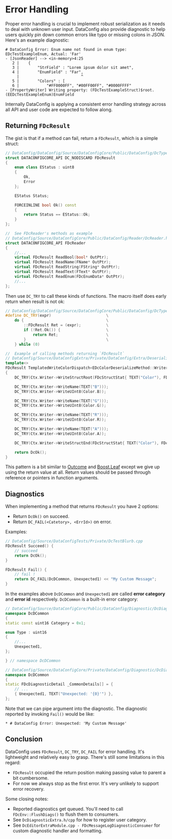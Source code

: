 # Error Handling

Proper error handling is crucial to implement robust serialization as it needs to deal with unknown user input. DataConfig also provide diagnostic to help users quickly pin down common errors like typo or missing colons in JSON. Here's an example diagnostic:

```
# DataConfig Error: Enum name not found in enum type: EDcTestExampleEnum, Actual: 'Far'
- [JsonReader] --> <in-memory>4:25
   2 |    {
   3 |        "StrField" : "Lorem ipsum dolor sit amet",
   4 |        "EnumField" : "Far",
     |                           ^
   5 |        "Colors" : [
   6 |            "#FF0000FF", "#00FF00FF", "#0000FFFF"
- [PropertyWriter] Writing property: (FDcTestExampleStruct)$root.(EEDcTestExampleEnum)EnumField
```

Internally DataConfig is applying a consistent error handling strategy across all API and user code are expected to follow along.

## Returning `FDcResult`

The gist is that if a method can fail, return a `FDcResult`, which is a simple struct:

```c++
// DataConfig/DataConfig/Source/DataConfigCore/Public/DataConfig/DcTypes.h
struct DATACONFIGCORE_API DC_NODISCARD FDcResult
{
    enum class EStatus : uint8
    {
        Ok,
        Error
    };

    EStatus Status;

    FORCEINLINE bool Ok() const
    {
        return Status == EStatus::Ok;
    }
};

//  See FDcReader's methods as example
// DataConfig/Source/DataConfigCore/Public/DataConfig/Reader/DcReader.h
struct DATACONFIGCORE_API FDcReader
{
    //...
    virtual FDcResult ReadBool(bool* OutPtr);
    virtual FDcResult ReadName(FName* OutPtr);
    virtual FDcResult ReadString(FString* OutPtr);
    virtual FDcResult ReadText(FText* OutPtr);
    virtual FDcResult ReadEnum(FDcEnumData* OutPtr);
    //...
};
```

Then use `DC_TRY` to call these kinds of functions. The macro itself does early return when result is not ok:

```c++
// DataConfig/DataConfig/Source/DataConfigCore/Public/DataConfig/DcTypes.h
#define DC_TRY(expr)                        \
    do {                                    \
        ::FDcResult Ret = (expr);           \
        if (!Ret.Ok()) {                    \
            return Ret;                     \
        }                                   \
    } while (0)

//  Example of calling methods returning `FDcResult`
// DataConfig/Source/DataConfigExtra/Private/DataConfig/Extra/Deserialize/DcDeserializeColor.cpp
template<>
FDcResult TemplatedWriteColorDispatch<EDcColorDeserializeMethod::WriterAPI>(const FColor& Color, FDcDeserializeContext& Ctx)
{
    DC_TRY(Ctx.Writer->WriteStructRoot(FDcStructStat{ TEXT("Color"), FDcStructStat::WriteCheckName }));

    DC_TRY(Ctx.Writer->WriteName(TEXT("B")));
    DC_TRY(Ctx.Writer->WriteUInt8(Color.B));

    DC_TRY(Ctx.Writer->WriteName(TEXT("G")));
    DC_TRY(Ctx.Writer->WriteUInt8(Color.G));

    DC_TRY(Ctx.Writer->WriteName(TEXT("R")));
    DC_TRY(Ctx.Writer->WriteUInt8(Color.R));

    DC_TRY(Ctx.Writer->WriteName(TEXT("A")));
    DC_TRY(Ctx.Writer->WriteUInt8(Color.A));

    DC_TRY(Ctx.Writer->WriteStructEnd(FDcStructStat{ TEXT("Color"), FDcStructStat::WriteCheckName }));

    return DcOk();
}
```
This pattern is a bit similar to [Outcome](https://ned14.github.io/outcome/) and [Boost.Leaf](https://github.com/boostorg/leaf) except we give up using the return value at all. Return values should be passed through reference or pointers in function arguments.

## Diagnostics

When implementing a method that returns `FDcResult` you have 2 options:

- Return `DcOk()` on succeed.
- Return `DC_FAIL(<Catetory>, <ErrId>)` on error.

Examples:

```c++
// DataConfig/Source/DataConfigTests/Private/DcTestBlurb.cpp
FDcResult Succeed() {
    // succeed
    return DcOk();
}

FDcResult Fail() {
    // fail !
    return DC_FAIL(DcDCommon, Unexpected1) << "My Custom Message";
}
```

In the examples above `DcDCommon` and `Unexpected1` are called __error category__ and __error id__ respectively. `DcDCommon` is a built-in error category:

```c++
// DataConfig/Source/DataConfigCore/Public/DataConfig/Diagnostic/DcDiagnosticCommon.h
namespace DcDCommon
{
static const uint16 Category = 0x1;

enum Type : uint16
{
    //...
    Unexpected1,
};

} // namespace DcDCommon

// DataConfig/Source/DataConfigCore/Private/DataConfig/Diagnostic/DcDiagnosticCommon.cpp
namespace DcDCommon
{
static FDcDiagnosticDetail _CommonDetails[] = {
    // ...
    { Unexpected1, TEXT("Unexpected: '{0}'") },
};
```

Note that we can pipe argument into the diagnostic. The diagnostic reported by invoking `Fail()` would be like:

```
* # DataConfig Error: Unexpected: 'My Custom Message'
```

## Conclusion

DataConfig uses `FDcResult`, `DC_TRY`, `DC_FAIL` for error handling. It's lightweight and relatively easy to grasp. There's still some limitations in this regard:

- `FDcResult` occupied the return position making passing value to parent a bit cumbersome.
- For now we always stop as the first error. It's very unlikely to support error recovery.

Some closing notes:

- Reported diagnostics get queued. You'll need to call `FDcEnv::FlushDiags()` to flush them to consumers.
- See `DcDiagnosticExtra.h/cpp` for how to register user category.
- See `DcEditorExtraModule.cpp - FDcMessageLogDiagnosticConsumer` for custom diagnostic handler and formatting.